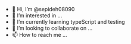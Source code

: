 - 👋 Hi, I’m @sepideh08090
- 👀 I’m interested in ...
- 🌱 I’m currently learning typeScript and testing
- 💞️ I’m looking to collaborate on ...
- 📫 How to reach me ...

<!---
sepideh08090/sepideh08090 is a ✨ special ✨ repository because its `README.md` (this file) appears on your GitHub profile.
You can click the Preview link to take a look at your changes.
--->
